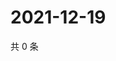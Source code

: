 # 2021-12-19

共 0 条

<!-- BEGIN WEIBO -->
<!-- 最后更新时间 Sun Dec 19 2021 07:00:46 GMT+0800 (China Standard Time) -->

<!-- END WEIBO -->
